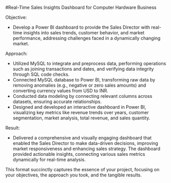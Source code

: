 #Real-Time Sales Insights Dashboard for Computer Hardware Business 

Objective:
   - Develop a Power BI dashboard to provide the Sales Director with real-time insights into sales trends, customer behavior, and market performance, addressing challenges faced in a dynamically changing market.

Approach:
   - Utilized MySQL to integrate and preprocess data, performing operations such as joining transactions and dates, and verifying data integrity through SQL code checks.
   - Connected MySQL database to Power BI, transforming raw data by removing anomalies (e.g., negative or zero sales amounts) and converting currency values from USD to INR.
   - Conducted data modeling by connecting relevant columns across datasets, ensuring accurate relationships.
   - Designed and developed an interactive dashboard in Power BI, visualizing key metrics like revenue trends over years, customer segmentation, market analysis, total revenue, and sales quantity.

Result:
   - Delivered a comprehensive and visually engaging dashboard that enabled the Sales Director to make data-driven decisions, improving market responsiveness and enhancing sales strategy. The dashboard provided actionable insights, connecting various sales metrics dynamically for real-time analysis.

This format succinctly captures the essence of your project, focusing on your objectives, the approach you took, and the tangible results.
